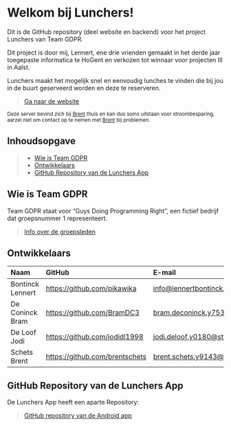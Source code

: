 
# Welkom bij Lunchers!

Dit is de GitHub repository (deel website en backend) voor het project Lunchers van Team GDPR.

Dit project is door mij, Lennert, ene drie vrienden gemaakt in het derde jaar toegepaste informatica te HoGent en verkozen tot winnaar voor projecten III in Aalst.

Lunchers maakt het mogelijk snel en eenvoudig lunches te vinden die bij jou in de buurt geserveerd worden en deze te reserveren.

> [Ga naar de website](https://www.lunchers.ml)

<sub>Deze server bevind zich bij [Brent](#groepsleden) thuis en kan dus soms uitstaan voor stroombesparing, aarzel niet om contact op te nemen met [Brent](#groepsleden) bij problemen.</sub>

## Inhoudsopgave

> - [Wie is Team GDPR](#wie-is-team-gdpr)
> - [Ontwikkelaars](#ontwikkelaars)
> - [GitHub Repository van de Lunchers App](#github-repository-van-de-lunchers-app)

## Wie is Team GDPR
Team GDPR staat voor “Guys Doing Programming Right”, een fictief bedrijf dat groepsnummer 1 representeert.

> [Info over de groepsleden](#groepsleden)

## Ontwikkelaars

| Naam     | GitHub                        | E-mail                               |
| :---     | :---                          | :---                                |
| Bontinck Lennert | <https://github.com/pikawika> | [info@lennertbontinck.com](mailto:info@lennertbontinck.com) |
| De Coninck Bram | <https://github.com/BramDC3> | [bram.deconinck.y7538@student.hogent.be](mailto:bram.deconinck.y7538@student.hogent.be) |
| De Loof Jodi | <https://github.com/jodidl1998> | [jodi.deloof.y0180@student.hogent.be](mailto:jodi.deloof.y0180@student.hogent.be) |
| Schets Brent | <https://github.com/brentschets> | [brent.schets.y9143@student.hogent.be](mailto:brent.schets.y9143@student.hogent.be) |

## GitHub Repository van de Lunchers App
De Lunchers App heeft een aparte Repository:
> [GitHub repository van de Android app](https://github.com/pikawika/lunchers-android)
